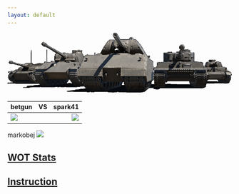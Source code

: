 ```yaml
---
layout: default
---
```


![](./images/tanks.png)

| betgun  |    VS     | spark41 |
| ------- | :-------: | ------: |
| ![](https://api.tomato.gg/signatures/eu/532865830)   |  | ![](https://api.tomato.gg/signatures/eu/545357743)    |
markobej
![](https://api.tomato.gg/signatures/eu/532698430)

## [WOT Stats](./wot.html)

## [Instruction](./instruction.html)
